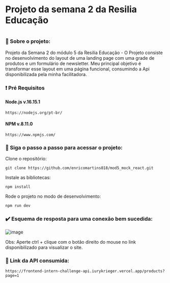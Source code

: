<h1 >Projeto da semana 2 da Resilia Educação<h1/>

### 🔎 Sobre o projeto:

Projeto da Semana 2 do módulo 5 da Resilia Educação - O Projeto consiste no desenvolvimento do layout de uma landing page com uma grade de produtos e um formulário de newsletter. Meu principal objetivo é transformar esse layout em uma página funcional, consumindo a Api disponibilizada pela minha facilitadora.

### ❗ Pré Requisitos

#### Node.js v.16.15.1

```
https://nodejs.org/pt-br/
```
#### NPM v.8.11.0

```
https://www.npmjs.com/
```

### 👣 Siga o passo a passo para acessar o projeto: 

Clone o repositório:

```
git clone https://github.com/enricomartins018/mod5_mock_react.git
```

Instale as bibliotecas:

```
npm install
```

Rode o projeto no modo de desenvolvimento:

```
npm run dev
```

### ✔️ Esquema de resposta para uma conexão bem sucedida:

![image](https://user-images.githubusercontent.com/102622514/186299871-c4e8fbdb-4538-4ff9-949e-a0bffa89d4f3.png)

Obs: Aperte ctrl + clique com o botão direito do mouse no link disponibilizado para visualizar o site.

### 🔗 Link da API consumida:

```
https://frontend-intern-challenge-api.iurykrieger.vercel.app/products?page=1
```





